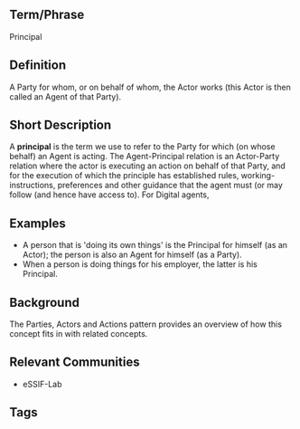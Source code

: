 ## Term/Phrase
Principal

## Definition
A Party for whom, or on behalf of whom, the Actor works (this Actor is then called an Agent of that Party).

## Short Description
A **principal** is the term we use to refer to the Party for which (on whose behalf) an Agent is acting. The Agent-Principal relation is an Actor-Party relation where the actor is executing an action on behalf of that Party, and for the execution of which the principle has established rules, working-instructions, preferences and other guidance that the agent must (or may follow (and hence have access to). For Digital agents, 

## Examples
- A person that is 'doing its own things' is the Principal for himself (as an Actor); the person is also an Agent for himself (as a Party).
- When a person is doing things for his employer, the latter is his Principal.

## Background
The Parties, Actors and Actions pattern provides an overview of how this concept fits in with related concepts.

## Relevant Communities
- eSSIF-Lab

## Tags

